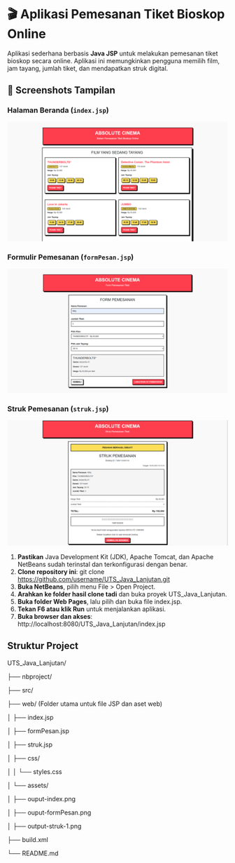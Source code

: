 # 🎬 Aplikasi Pemesanan Tiket Bioskop Online

Aplikasi sederhana berbasis **Java JSP** untuk melakukan pemesanan tiket bioskop secara online. Aplikasi ini memungkinkan pengguna memilih film, jam tayang, jumlah tiket, dan mendapatkan struk digital.

## 📸 Screenshots Tampilan

### Halaman Beranda (`index.jsp`)
![Tampilan index.jsp](/assets/output-index.png)

### Formulir Pemesanan (`formPesan.jsp`)
![Tampilan formPesan.jsp](/assets/output-formPesan.png)

### Struk Pemesanan (`struk.jsp`)
![Tampilan struk.jsp](/assets/output-struk.png)

1. **Pastikan** Java Development Kit (JDK), Apache Tomcat, dan Apache NetBeans sudah terinstal dan terkonfigurasi dengan benar.
2. **Clone repository ini**:
   git clone https://github.com/username/UTS_Java_Lanjutan.git
3. **Buka NetBeans**, pilih menu File > Open Project.
4. **Arahkan ke folder hasil clone tadi** dan buka proyek UTS_Java_Lanjutan.
5. **Buka folder Web Pages**, lalu pilih dan buka file index.jsp.
6. **Tekan F6 atau klik Run** untuk menjalankan aplikasi.
7. **Buka browser dan akses**:
    http://localhost:8080/UTS_Java_Lanjutan/index.jsp

## Struktur Project

UTS_Java_Lanjutan/

├── nbproject/

├── src/

├── web/                    (Folder utama untuk file JSP dan aset web)

│   ├── index.jsp

│   ├── formPesan.jsp

│   ├── struk.jsp

│   ├── css/

│   │   └── styles.css

│   └── assets/

│       ├── ouput-index.png

│       ├── ouput-formPesan.png

│       ├── output-struk-1.png

├── build.xml

└── README.md
